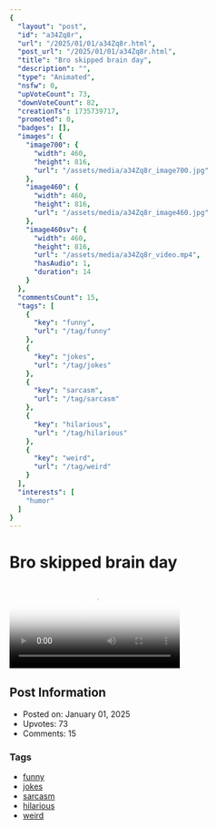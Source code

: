```yaml
---
{
  "layout": "post",
  "id": "a34Zq8r",
  "url": "/2025/01/01/a34Zq8r.html",
  "post_url": "/2025/01/01/a34Zq8r.html",
  "title": "Bro skipped brain day",
  "description": "",
  "type": "Animated",
  "nsfw": 0,
  "upVoteCount": 73,
  "downVoteCount": 82,
  "creationTs": 1735739717,
  "promoted": 0,
  "badges": [],
  "images": {
    "image700": {
      "width": 460,
      "height": 816,
      "url": "/assets/media/a34Zq8r_image700.jpg"
    },
    "image460": {
      "width": 460,
      "height": 816,
      "url": "/assets/media/a34Zq8r_image460.jpg"
    },
    "image460sv": {
      "width": 460,
      "height": 816,
      "url": "/assets/media/a34Zq8r_video.mp4",
      "hasAudio": 1,
      "duration": 14
    }
  },
  "commentsCount": 15,
  "tags": [
    {
      "key": "funny",
      "url": "/tag/funny"
    },
    {
      "key": "jokes",
      "url": "/tag/jokes"
    },
    {
      "key": "sarcasm",
      "url": "/tag/sarcasm"
    },
    {
      "key": "hilarious",
      "url": "/tag/hilarious"
    },
    {
      "key": "weird",
      "url": "/tag/weird"
    }
  ],
  "interests": [
    "humor"
  ]
}
---
```


# Bro skipped brain day

<video controls playsinline loop poster="/assets/media/a34Zq8r_image460.jpg">
  <source src="/assets/media/a34Zq8r_video.mp4" type="video/mp4">
  Your browser does not support the video tag.
</video>

## Post Information

- Posted on: January 01, 2025
- Upvotes: 73
- Comments: 15

### Tags

- [funny](/tag/funny)
- [jokes](/tag/jokes)
- [sarcasm](/tag/sarcasm)
- [hilarious](/tag/hilarious)
- [weird](/tag/weird)
